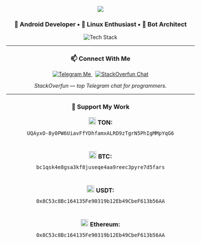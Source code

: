 <p align="center">
  <img src="https://readme-typing-svg.demolab.com?font=Fira+Code&size=24&duration=4000&pause=1000&color=CCCCCC&center=true&vCenter=true&width=600&lines=Wake+up,+Neo...;The+Matrix+has+you.;Follow+the+white+rabbit...;Knock+knock,+Neo." />
</p>

<h3 align="center">
  🧠 Android Developer • 🐧 Linux Enthusiast • 🤖 Bot Architect
</h3>

<p align="center">
  <img src="https://skillicons.dev/icons?i=java,kotlin,androidstudio,python,linux,git&perline=6" alt="Tech Stack" />
</p>

<hr>

<h3 align="center">📫 Connect With Me</h3>

<p align="center">
  <a href="https://t.me/cobralicious" target="_blank">
    <img alt="Telegram Me" src="https://img.shields.io/badge/@cobralicious-2CA5E0?style=for-the-badge&logo=telegram&logoColor=white" />
  </a>
  &nbsp;
  <a href="https://t.me/StackOverfunChat" target="_blank">
    <img alt="StackOverfun Chat" src="https://img.shields.io/badge/Join-StackOverfun_Chat-0088cc?style=for-the-badge&logo=telegram&logoColor=white" />
  </a>
</p>

<p align="center"><i>StackOverfun — top Telegram chat for programmers.</i></p>

<hr>

<h3 align="center">💎 Support My Work</h3>

<p align="center" style="font-size:16px; line-height: 2;">
  <img src="https://s2.coinmarketcap.com/static/img/coins/64x64/11419.png" width="20" /> <strong>TON:</strong><br />
  <code>UQAyxO-8y0PW6UiavFfYDhfamxALRD9zTgrN5PhIgMMpYqG6</code><br /><br />
  <img src="https://s2.coinmarketcap.com/static/img/coins/64x64/1.png" width="20" /> <strong>BTC:</strong><br />
  <code>bc1qsk4e8gsa3kf8juseqe4aa9reec3pyre7d5fars</code><br /><br />
  <img src="https://s2.coinmarketcap.com/static/img/coins/64x64/825.png" width="20" /> <strong>USDT:</strong><br />
  <code>0x8C53c8Bc164135Fe90319b12Eb49CbeF613b56AA</code><br /><br />
  <img src="https://s2.coinmarketcap.com/static/img/coins/64x64/1027.png" width="20" /> <strong>Ethereum:</strong><br />
  <code>0x8C53c8Bc164135Fe90319b12Eb49CbeF613b56AA</code>
</p>
